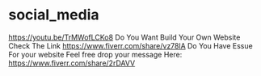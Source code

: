 # social_media
https://youtu.be/TrMWofLCKo8
Do You Want Build Your Own Website Check The Link https://www.fiverr.com/share/vz78lA
Do You Have Essue For your website Feel free drop your message Here: https://www.fiverr.com/share/2rDAVV

